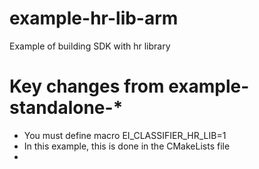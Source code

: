 # example-hr-lib-arm
Example of building SDK with hr library

# Key changes from example-standalone-*
- You must define macro EI_CLASSIFIER_HR_LIB=1
 - In this example, this is done in the CMakeLists file
-